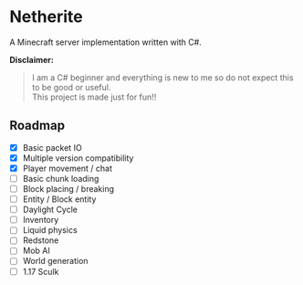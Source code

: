 # Netherite
A Minecraft server implementation written with C#.

**Disclaimer:**
> I am a C# beginner and everything is new to me so do not expect
> this to be good or useful. \
> This project is made just for fun!!

## Roadmap
- [x] Basic packet IO
- [x] Multiple version compatibility
- [x] Player movement / chat
- [ ] Basic chunk loading
- [ ] Block placing / breaking
- [ ] Entity / Block entity
- [ ] Daylight Cycle
- [ ] Inventory
- [ ] Liquid physics
- [ ] Redstone
- [ ] Mob AI
- [ ] World generation
- [ ] 1.17 Sculk